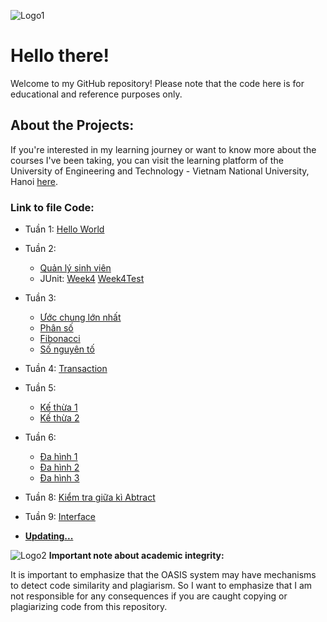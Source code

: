 ![Logo1](https://oasis.uet.vnu.edu.vn/static/media/logo-mini.89ecf79d.png)

# Hello there!
Welcome to my GitHub repository! Please note that the code here is for educational and reference purposes only.

## About the Projects:
If you're interested in my learning journey or want to know more about the courses I've been taking, you can visit the learning platform of the University of Engineering and Technology - Vietnam National University, Hanoi [here](https://oasis.uet.vnu.edu.vn/#/dashboard).

### Link to file Code:
* Tuần 1: [Hello World](https://github.com/onionT-312/oasis_UET/blob/main/HelloWorld/src/Main.java)

* Tuần 2:
    - [Quản lý sinh viên](https://github.com/onionT-312/oasis_UET/tree/main/Student/src)
    - JUnit: [Week4](https://github.com/onionT-312/oasis_UET/blob/main/Week4/src/main/java/Week4.java) [Week4Test](https://github.com/onionT-312/oasis_UET/blob/main/Week4/src/test/java/Week4Test.java)

* Tuần 3:
    - [Ước chung lớn nhất](https://github.com/onionT-312/oasis_UET/blob/main/GCD/src/Solution.java)
    - [Phân số](https://github.com/onionT-312/oasis_UET/blob/main/Fraction/src/Solution.java)
    - [Fibonacci](https://github.com/onionT-312/oasis_UET/blob/main/Fibonaci/src/Solution.java)
    - [Số nguyên tố](https://github.com/onionT-312/oasis_UET/blob/main/Fibonaci/src/Solution.java)

* Tuần 4: [Transaction](https://github.com/onionT-312/oasis_UET/tree/main/Transaction/src)

* Tuần 5:
    - [Kế thừa 1](https://github.com/onionT-312/oasis_UET/tree/main/KeThua1/src)
    - [Kế thừa 2](https://github.com/onionT-312/oasis_UET/tree/main/KeThua2/src)

 * Tuần 6:
    - [Đa hình 1](https://github.com/onionT-312/oasis_UET/tree/main/DaHinh1/src)
    - [Đa hình 2](https://github.com/onionT-312/oasis_UET/tree/main/DaHinh2/src)
    - [Đa hình 3](https://github.com/onionT-312/oasis_UET/tree/main/DaHinh3/src)
* Tuần 8: [Kiểm tra giữa kì Abtract](https://github.com/onionT-312/oasis_UET/tree/main/Abstract/src)
* Tuần 9: [Interface](https://github.com/onionT-312/oasis_UET/tree/main/Interface/src)



* [**Updating...**](https://github.com/onionT-312/oasis_UET/tree/main)


![Logo2](https://upload.wikimedia.org/wikipedia/vi/b/bf/Logo_HUET.svg)
**Important note about academic integrity:**

It is important to emphasize that the OASIS system may have mechanisms to detect code similarity and plagiarism. So I want to emphasize that I am not responsible for any consequences if you are caught copying or plagiarizing code from this repository.
